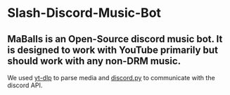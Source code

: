# Slash-Discord-Music-Bot
MaBalls is an Open-Source discord music bot. It is designed to work with YouTube primarily but should work with any non-DRM music.
---
We used [yt-dlp](https://github.com/yt-dlp/yt-dlp) to parse media and [discord.py](https://github.com/Rapptz/discord.py) to communicate with the discord API.

